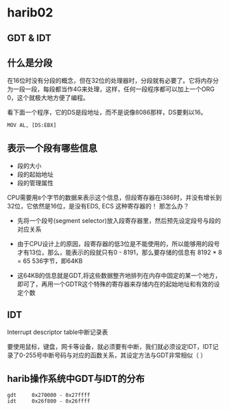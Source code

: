 harib02
=======


## GDT &  IDT

## 什么是分段

在16位时没有分段的概念，但在32位的处理器时，分段就有必要了。它将内存分为一段一段，每段都当作4G来处理，这样，任何一段程序都可以加上一个ORG 0，这个就极大地方便了编程。

看下面一个程序，它的DS是段地址，而不是说像8086那样，DS要剩以16。 


    MOV AL, [DS:EBX]

## 表示一个段有哪些信息

- 段的大小 
- 段的起始地址
- 段的管理属性

CPU需要用`8`个字节的数据来表示这个信息，但段寄存器在i386时，并没有增长到32位，它依然是16位，是没有EDS, ECS 这种寄存器的！
那怎么办？


- 先将一个段号(segment selector)放入段寄存器里，然后预先设定段号与段的对应关系

-  由于CPU设计上的原因，段寄存器的低3位是不能使用的，所以能够用的段号才有13位，那么，能表示的段就只有0 - 8191，那么要存储的信息有 8192 * 8 = 65 536字节，即64KB

- 这64KB的信息就是GDT,将这些数据整齐地排列在内存中固定的某一个地方，即可了，再用一个GDTR这个特殊的寄存器来存储内在的起始地址和有效的设定个数

## IDT

Interrupt descriptor table中断记录表

要使用鼠标，键盘，网卡等设备，就必须要有中断，我们就必须设定IDT，IDT记录了0-255号中断号码与对应的函数关系，其设定方法与GDT非常相似（
）

## harib操作系统中GDT与IDT的分布

    gdt     0x270000 - 0x27ffff
    idt     0x26f800 - 0x26ffff






